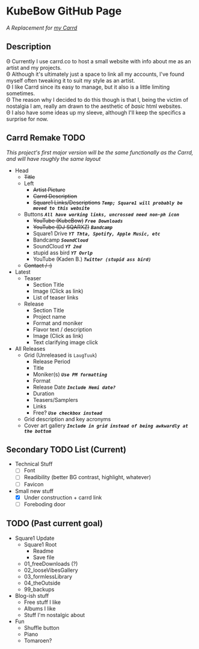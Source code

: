 # KubeBow GitHub Page
*A Replacement for [my Carrd](https://KubeBow.carrd.co)*
## Description
Θ Currently I use carrd.co to host a small website with info about me as an artist and my projects.<br>
Θ Although it's ultimately just a space to link all my accounts, I've found myself often tweaking it to suit my style as an artist.<br>
Θ I like Carrd since its easy to manage, but it also is a little limiting sometimes.<br>
Θ The reason why I decided to do this though is that I, being the victim of nostalgia I am, really am 
drawn to the aesthetic of *basic* html websites.<br>
Θ I also have some ideas up my sleeve, although I'll keep the specifics a surprise for now.<br>
## Carrd Remake TODO
*This project's first major version will be the same functionally as the Carrd, and will have roughly the same layout*
- Head
	- ~~Title~~
	- Left
		- ~~Artist Picture~~
		- ~~Carrd Description~~
		- ~~Square1 Links/Descriptions~~ ***`Temp; Square1 will probably be moved to this website`***
	- Buttons ***`All have working links, uncrossed need non-ph icon`***
		- ~~YouTube (KubeBow)~~ ***`Free Downloads`***
		- ~~YouTube (DJ SQARXZ)~~ ***`Bandcamp`***
		- Square1 Drive ***`YT Thta, Spotify, Apple Music, etc`***
		- Bandcamp ***`SoundCloud`***
		- SoundCloud ***`YT 2nd`***
		- stupid ass bird ***`YT Ovrlp`***
		- YouTube (Kaden B.) ***`Twitter (stupid ass bird)`***
	- ~~Contact / :)~~
- Latest
	- Teaser
		- Section Title
		- Image (Click as link)
		- List of teaser links
	- Release
		- Section Title
		- Project name
		- Format and moniker
		- Flavor text / description
		- Image (Click as link)
		- Text clarifying image click
- All Releases
	- Grid (Unreleased is `LaugTuuk`)
		- Release Period
		- Title
		- Moniker(s) ***`Use PM formatting`***
		- Format
		- Release Date ***`Include Hemi date?`***
		- Duration
		- Teasers/Samplers
		- Links
		- Free? ***`Use checkbox instead`***
	- Grid description and key acronyms
	- Cover art gallery ***`Include in grid instead of being awkwardly at the bottom`***
## Secondary TODO List (Current)
- Technical Stuff
	- [ ] Font
	- [ ] Readibility (better BG contrast, highlight, whatever)
	- [ ] Favicon
- Small new stuff
	- [x] Under construction + carrd link
	- [ ] Foreboding door
## TODO (Past current goal)
- Square1 Update
	- Square1 Root
		- Readme
		- Save file
	- 01_freeDownloads (?)
	- 02_looseVibesGallery
	- 03_formlessLibrary
	- 04_theOutside
	- 99_backups
- Blog-ish stuff
	- Free stuff I like
	- Albums I like
	- Stuff I'm nostalgic about
- Fun
	- Shuffle button
	- Piano
	- Tomaroen?
